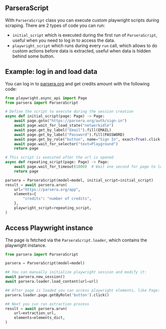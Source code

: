 ## ParseraScript
With `ParseraScript` class you can execute custom playwright scripts during scraping. There are 2 types of code you can
run:

- `initial_script` which is executed during the first run of `ParseraScript`, useful when you need to log in to access the data.
- `playwright_script` which runs during every `run` call, which allows to do custom actions before data is extracted, useful when data is hidden behind some button.

## Example: log in and load data
You can log in to [parsera.org](https://parsera.org) and get credits amount with the following code:
```python
from playwright.async_api import Page
from parsera import ParseraScript

# Define the script to execute during the session creation
async def initial_script(page: Page) -> Page:
    await page.goto("https://parsera.org/auth/sign-in")
    await page.wait_for_load_state("networkidle")
    await page.get_by_label("Email").fill(EMAIL)
    await page.get_by_label("Password").fill(PASSWORD)
    await page.get_by_role("button", name="Sign In", exact=True).click()
    await page.wait_for_selector("text=Playground")
    return page

# This script is executed after the url is opened
async def repeating_script(page: Page) -> Page:
    await page.wait_for_timeout(1000)  # Wait one second for page to load
    return page

parsera = ParseraScript(model=model, initial_script=initial_script)
result = await parsera.arun(
    url="https://parsera.org/app",
    elements={
        "credits": "number of credits",
    },
    playwright_script=repeating_script,
)
```

## Access Playwright instance
The page is fetched via the `ParseraScript.loader`, which contains the playwright instance.
```python
from parsera import ParseraScript

parsera = ParseraScript(model=model)

## You can manually initialize playwright session and modify it:
await parsera.new_session()
await parsera.loader.load_content(url=url)

## After page is loaded you can access playwright elements, like Page:
parsera.loader.page.getByRole('button').click()

## Next you cun run extraction process
result = await parsera.arun(
    url=extraction_url,
    elements=elements_dict,
)
```
